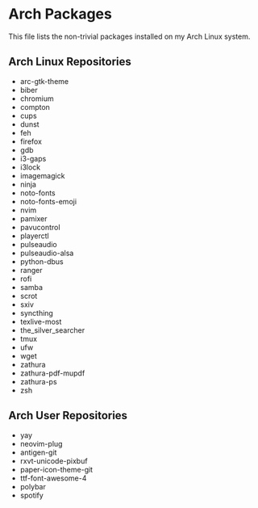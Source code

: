 Arch Packages
=============
This file lists the non-trivial packages installed on my Arch Linux system.

Arch Linux Repositories
-----------------------
* arc-gtk-theme
* biber
* chromium
* compton
* cups
* dunst
* feh
* firefox
* gdb
* i3-gaps
* i3lock
* imagemagick
* ninja
* noto-fonts
* noto-fonts-emoji
* nvim
* pamixer
* pavucontrol
* playerctl
* pulseaudio
* pulseaudio-alsa
* python-dbus
* ranger
* rofi
* samba
* scrot
* sxiv
* syncthing
* texlive-most
* the_silver_searcher
* tmux
* ufw
* wget
* zathura
* zathura-pdf-mupdf
* zathura-ps
* zsh

Arch User Repositories
----------------------
* yay
* neovim-plug
* antigen-git
* rxvt-unicode-pixbuf
* paper-icon-theme-git
* ttf-font-awesome-4
* polybar
* spotify

